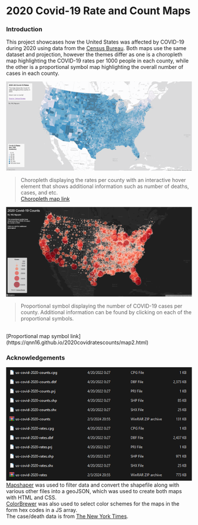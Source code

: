 # 2020 Covid-19 Rate and Count Maps

### Introduction
This project showcases how the United States was affected by COVID-19 during 2020 using data from the [Census Bureau](https://data.census.gov/cedsci/table?g=0100000US.050000&d=ACS%205-Year%20Estimates%20Data%20Profiles&tid=ACSDP5Y2018.DP05&hidePreview=true). Both maps use the same dataset and projection, however the themes differ as one is a choropleth map highlighting the COVID-19 rates per 1000 people in each county, while the other is a proportional symbol map highlighting the overall number of cases in each county.

![choropleth](img/covid19-choropleth.png)
> Choropleth displaying the rates per county with an interactive hover element that shows additional information such as number of deaths, cases, and etc. <br />
[Choropleth map link](https://qnn16.github.io/2020covidratescounts/map1.html)

![proportional_symbol](img/covid19-proportionalsymbol.png)
> Proportional symbol displaying the number of COVID-19 cases per county. Additional information can be found by clicking on each of the proportional symbols.
<br />
[Proportional map symbol link](https://qnn16.github.io/2020covidratescounts/map2.html)

### Acknowledgements
![mapshaper files](img/mapshaper.png)
[Mapshaper](https://mapshaper.org/) was used to filter data and convert the shapefile along with various other files into a geoJSON, which was used to create both maps with HTML and CSS. <br />
[ColorBrewer](https://colorbrewer2.org/#type=sequential&scheme=BuGn&n=3) was also used to select color schemes for the maps in the form hex codes in a JS array. <br />
The case/death data is from [The New York Times](https://github.com/nytimes/covid-19-data/blob/43d32dde2f87bd4dafbb7d23f5d9e878124018b8/live/us-counties.csv).
